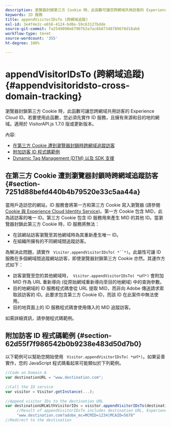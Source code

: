 ```yaml
---
description: 瀏覽器封鎖第三方 Cookie 時，此函數可讓您跨網域共用訪客的 Experience Cloud ID。若要使用此函數，您必須先實作 ID 服務，且擁有來源和目的地的網域。適用於 VisitorAPI.js 1.7.0 版或更新版本。
keywords: ID 服務
title: appendVisitorIDsTo (跨網域追蹤)
exl-id: 3e4f4e2c-e658-4124-bd0e-59c63127bdde
source-git-commit: fa2549090e6790763a7ac6b87348789678d18ab6
workflow-type: tm+mt
source-wordcount: '355'
ht-degree: 100%

---
```


# appendVisitorIDsTo (跨網域追蹤){#appendvisitoridsto-cross-domain-tracking}

瀏覽器封鎖第三方 Cookie 時，此函數可讓您跨網域共用訪客的 Experience Cloud ID。若要使用此函數，您必須先實作 ID 服務，且擁有來源和目的地的網域。適用於 VisitorAPI.js 1.7.0 版或更新版本。

內容:

<ul class="simplelist"> 
 <li> <a href="../../library/get-set/appendvisitorid.md#section-7251d88befd440b4b79520e33c5aa44a" format="dita" scope="local"> 在第三方 Cookie 遭到瀏覽器封鎖時跨網域追蹤訪客 </a> </li> 
 <li> <a href="../../library/get-set/appendvisitorid.md#section-62d55f7f986542b0b9238e483d50d7b0" format="dita" scope="local"> 附加訪客 ID 程式碼範例 </a> </li> 
 <li> <a href="../../library/get-set/appendvisitorid.md#section-168e313df6054af0a7e27b9fa0d69640" format="dita" scope="local"> Dynamic Tag Management (DTM) 以及 SDK 支援 </a> </li> 
</ul>

## 在第三方 Cookie 遭到瀏覽器封鎖時跨網域追蹤訪客 {#section-7251d88befd440b4b79520e33c5aa44a}

當用戶造訪您的網站，ID 服務會將第一方和第三方 Cookie 寫入瀏覽器 (請參閱 [Cookie 與 Experience Cloud Identity Service](../../introduction/cookies.md))。第一方 Cookie 包含 MID，此為該訪客的唯一 ID。第三方 Cookie 包含 ID 服務用來產生 MID 的其他 ID。當瀏覽器封鎖此第三方 Cookie 時，ID 服務將無法：

* 在該網站訪客瀏覽至其他網域時為其重新產生唯一 ID。
* 在組織所擁有的不同網域間追蹤訪客。

為解決此問題，請實作 ` Visitor.appendVisitorIDsTo( *``*)`。此屬性可讓 ID 服務在多個網域間追蹤網站訪客，即使瀏覽器封鎖第三方 Cookie 亦然。其運作方式如下：

* 訪客瀏覽至您的其他網域時，` Visitor.appendVisitorIDsTo( *`url`*)` 會附加 MID 作為 URL 重新導向 (從原始網域重新導向至目的地網域) 中的查詢參數。
* 目的地網域的 ID 服務程式碼會從 URL 提取 MID，而非向 Adobe 傳送請求索取該訪客的 ID。此要求包含第三方 Cookie ID，而該 ID 在此案件中無法使用。
* 目的地頁面上的 ID 服務程式碼會使用傳入的 MID 追蹤訪客。

如需詳細資訊，請參閱程式碼範例。

## 附加訪客 ID 程式碼範例 {#section-62d55f7f986542b0b9238e483d50d7b0}

以下範例可以幫助您開始使用 ` Visitor.appendVisitorIDsTo( *`url`*)`。如果妥善實作，您的 JavaScript 程式碼看起來可能類似於下列範例。

```js
//Code on Domain A 
var destinationURL = "www.destination.com"; 
 
//Call the ID service 
var visitor = Visitor.getInstance(...); 
 
//Append visitor IDs to the destination URL 
var destinationURLWithVisitorIDs = visitor.appendVisitorIDsTo(destinationURL); 
     //Result of appendVisitorIDsTo includes destination URL, Experience Cloud ID (MCMID), and Analytics ID (MCAID) 
     "www.destination.com?adobe_mc=MCMID=1234|MCAID=5678"
//Redirect to the destination
```

<!-- ## Dynamic Tag Management (DTM) and SDK Support {#section-168e313df6054af0a7e27b9fa0d69640}

<table id="table_6E7152B4FD2B4C4D8C9477C68204C4FF"> 
 <thead> 
  <tr> 
   <th colname="col1" class="entry"> Support for </th> 
   <th colname="col2" class="entry"> See </th> 
  </tr> 
 </thead>
 <tbody> 
  <tr> 
   <td colname="col1"> <p> <b>DTM</b> </p> </td> 
   <td colname="col2"> <p> <a href="https://helpx.adobe.com/dtm/kb/how-to-set-marketing-cloud-id-service-helper-function-in-adobe-d.html" format="https" scope="external"> Set the appendVisitorIDTo Function in DTM </a> </p> </td> 
  </tr> 
  <tr> 
   <td colname="col1"> <p> <b>SDK</b> </p> </td> 
   <td colname="col2"> 
    <ul id="ul_9D7933FF68EE4C71BAE999B3747F8398"> 
     <li id="li_9036C76AAECC4E639C23020C0C9F2AF8"> <a href="https://experienceleague.adobe.com/docs/mobile-services/android/experience-cloud-android/mc-methods.html" format="https" scope="external"> Android ID Service Methods </a> </li> 
     <li id="li_E49D357905584674BFDFE348345B3849"> <a href="https://experienceleague.adobe.com/docs/mobile-services/ios/exp-cloud-ios/mc-methods.html" format="https" scope="external"> iOS ID Service Methods </a> </li> 
    </ul> </td> 
  </tr> 
 </tbody> 
</table> -->
